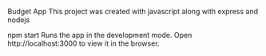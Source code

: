 Budget App
This project was created with javascript along with express and nodejs


npm start
Runs the app in the development mode.
Open http://localhost:3000 to view it in the browser.

